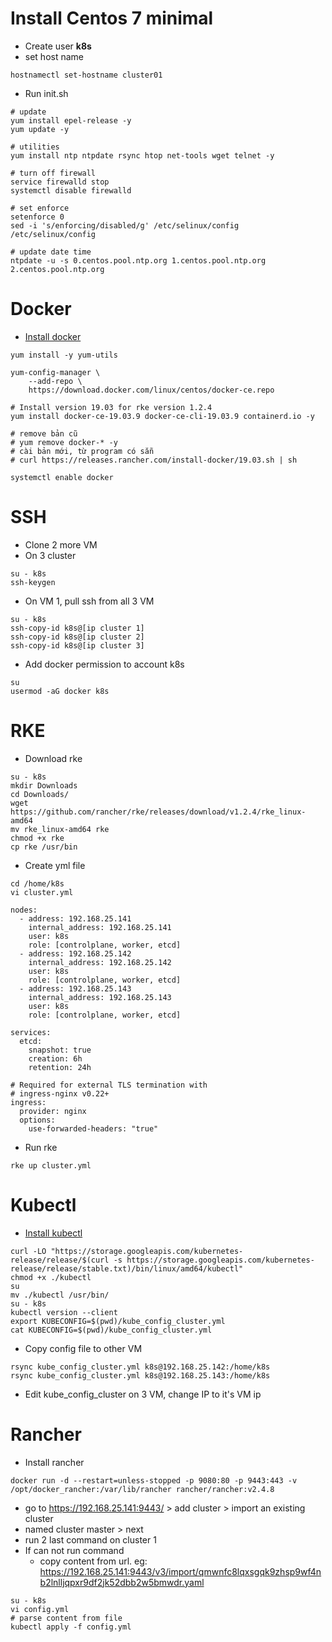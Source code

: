 # Install Centos 7 minimal
- Create user **k8s**
- set host name

```console
hostnamectl set-hostname cluster01
```

- Run init.sh

```console
# update
yum install epel-release -y
yum update -y

# utilities
yum install ntp ntpdate rsync htop net-tools wget telnet -y

# turn off firewall
service firewalld stop
systemctl disable firewalld

# set enforce
setenforce 0
sed -i 's/enforcing/disabled/g' /etc/selinux/config /etc/selinux/config

# update date time
ntpdate -u -s 0.centos.pool.ntp.org 1.centos.pool.ntp.org 2.centos.pool.ntp.org

```

# Docker

- [Install docker](https://docs.docker.com/engine/install/centos/)

```console
yum install -y yum-utils

yum-config-manager \
    --add-repo \
    https://download.docker.com/linux/centos/docker-ce.repo

# Install version 19.03 for rke version 1.2.4
yum install docker-ce-19.03.9 docker-ce-cli-19.03.9 containerd.io -y

# remove bản cũ
# yum remove docker-* -y
# cài bản mới, từ program có sẵn
# curl https://releases.rancher.com/install-docker/19.03.sh | sh

systemctl enable docker

```

# SSH
- Clone 2 more VM
- On 3 cluster

```console
su - k8s
ssh-keygen
```
- On VM 1, pull ssh from all 3 VM

```console
su - k8s
ssh-copy-id k8s@[ip cluster 1]
ssh-copy-id k8s@[ip cluster 2]
ssh-copy-id k8s@[ip cluster 3]
```

- Add docker permission to account k8s

```console
su
usermod -aG docker k8s
```

# RKE

- Download rke

```console
su - k8s
mkdir Downloads
cd Downloads/
wget https://github.com/rancher/rke/releases/download/v1.2.4/rke_linux-amd64
mv rke_linux-amd64 rke
chmod +x rke
cp rke /usr/bin
```

- Create yml file
```console
cd /home/k8s
vi cluster.yml
```

```console
nodes:
  - address: 192.168.25.141
    internal_address: 192.168.25.141
    user: k8s
    role: [controlplane, worker, etcd]
  - address: 192.168.25.142
    internal_address: 192.168.25.142
    user: k8s
    role: [controlplane, worker, etcd]
  - address: 192.168.25.143
    internal_address: 192.168.25.143
    user: k8s
    role: [controlplane, worker, etcd]

services:
  etcd:
    snapshot: true
    creation: 6h
    retention: 24h

# Required for external TLS termination with
# ingress-nginx v0.22+
ingress:
  provider: nginx
  options:
    use-forwarded-headers: "true"
```

- Run rke

```Console
rke up cluster.yml
```

# Kubectl

- [Install kubectl](https://kubernetes.io/docs/tasks/tools/install-kubectl/)
```console
curl -LO "https://storage.googleapis.com/kubernetes-release/release/$(curl -s https://storage.googleapis.com/kubernetes-release/release/stable.txt)/bin/linux/amd64/kubectl"
chmod +x ./kubectl
su
mv ./kubectl /usr/bin/
su - k8s
kubectl version --client
export KUBECONFIG=$(pwd)/kube_config_cluster.yml
cat KUBECONFIG=$(pwd)/kube_config_cluster.yml
```

- Copy config file to other VM
```console
rsync kube_config_cluster.yml k8s@192.168.25.142:/home/k8s
rsync kube_config_cluster.yml k8s@192.168.25.143:/home/k8s
```

- Edit kube_config_cluster on 3 VM, change IP to it's VM ip

# Rancher

- Install rancher
```console
docker run -d --restart=unless-stopped -p 9080:80 -p 9443:443 -v /opt/docker_rancher:/var/lib/rancher rancher/rancher:v2.4.8
```

- go to https://192.168.25.141:9443/ > add cluster > import an existing cluster
- named cluster master > next
- run 2 last command on cluster 1
- If can not run command
    - copy content from url. eg: https://192.168.25.141:9443/v3/import/qmwnfc8lqxsgqk9zhsp9wf4nb2lnlljqpxr9df2jk52dbb2w5bmwdr.yaml
```console
su - k8s
vi config.yml
# parse content from file
kubectl apply -f config.yml
```

